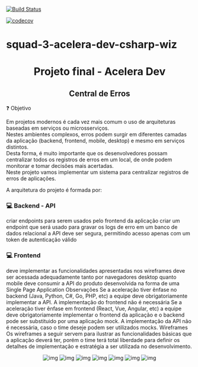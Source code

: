[![Build Status](https://travis-ci.com/RMiike/squad-3-acelera-dev-csharp-wiz.svg?branch=entityLogErro)](https://travis-ci.com/RMiike/squad-3-acelera-dev-csharp-wiz)

[![codecov](https://codecov.io/gh/RMiike/squad-3-acelera-dev-csharp-wiz/branch/master/graph/badge.svg)](https://codecov.io/gh/RMiike/squad-3-acelera-dev-csharp-wiz)

# squad-3-acelera-dev-csharp-wiz

<h1 align="center">Projeto final - Acelera Dev</h1>


<h2 align="center">Central de Erros</h2>

:question: Objetivo

<p>Em projetos modernos é cada vez mais comum o uso de arquiteturas baseadas em serviços ou microsserviços. </br>
Nestes ambientes complexos, erros podem surgir em diferentes camadas da aplicação (backend, frontend, mobile, desktop) e mesmo em serviços distintos. </br> Desta forma, é muito importante que os desenvolvedores possam centralizar todos os registros de erros em um local, de onde podem monitorar e tomar decisões mais acertadas. </br> Neste projeto vamos implementar um sistema para centralizar registros de erros de aplicações.
</p>

A arquitetura do projeto é formada por:


### :computer: Backend - API
 criar endpoints para serem usados pelo frontend da aplicação
criar um endpoint que será usado para gravar os logs de erro em um banco de dados relacional
a API deve ser segura, permitindo acesso apenas com um token de autenticação válido

###  :computer:  Frontend
deve implementar as funcionalidades apresentadas nos wireframes
deve ser acessada adequadamente tanto por navegadores desktop quanto mobile
deve consumir a API do produto
desenvolvida na forma de uma Single Page Application
Observações
Se a aceleração tiver ênfase no backend (Java, Python, C#, Go, PHP, etc) a equipe deve obrigatoriamente implementar a API. A implementação do frontend não é necessária
Se a aceleração tiver ênfase em frontend (React, Vue, Angular, etc) a equipe deve obrigatoriamente implementar o frontend da aplicação e o backend pode ser substituido por uma aplicação mock. A implementação da API não é necessária, caso o time deseje podem ser utilizados mocks.
Wireframes
Os wireframes a seguir servem para ilustrar as funcionalidades básicas que a aplicação deverá ter, porém o time terá total liberdade para definir os detalhes de implementação e estratégia a ser utilizada no desenvolvimento.



<p align="center">
    <img alt="img" src="https://codenation-challenges.s3-us-west-1.amazonaws.com/central-erros/1-cadastro.png" />
  <img alt="img" src="https://codenation-challenges.s3-us-west-1.amazonaws.com/central-erros/2-login.png" />
   <img alt="img" src="https://codenation-challenges.s3-us-west-1.amazonaws.com/central-erros/3-dashboard.png" />
 <img alt="img" src="https://codenation-challenges.s3-us-west-1.amazonaws.com/central-erros/4-ambientes.png" />
 <img alt="img" src="https://codenation-challenges.s3-us-west-1.amazonaws.com/central-erros/5-order.png" />
 <img alt="img" src="https://codenation-challenges.s3-us-west-1.amazonaws.com/central-erros/6-filtro.png" />
 <img alt="img" src="https://codenation-challenges.s3-us-west-1.amazonaws.com/central-erros/7-detalhes.png" />
</p>

